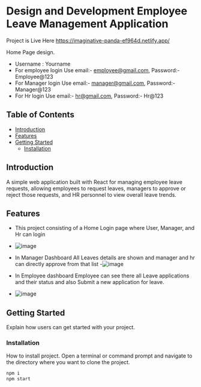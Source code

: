 # Design and Development Employee Leave Management Application

Project is Live Here 
https://imaginative-panda-ef964d.netlify.app/

Home Page design.

- Username : Yourname
- For employee login Use  email:- employee@gmail.com, Password:- Employee@123
- For Manager login Use  email:- manager@gmail.com, Password:- Manager@123
- For Hr login Use  email:- hr@gmail.com, Password:- Hr@123


## Table of Contents

- [Introduction](#introduction)
- [Features](#features)
- [Getting Started](#getting-started)
  - [Installation](#installation)


## Introduction

A simple web application built with React for managing employee leave requests, allowing employees to request leaves, managers to approve or reject those requests, and HR personnel to view overall leave trends.

## Features

- This project consisting of a Home Login page where User, Manager, and Hr can login 
- ![image](https://drive.google.com/file/d/15ykcLbkex5IZzjTWPaRqPrVR1p1OVrOf/view?usp=sharing)

  
- In Manager Dashboard All Leaves details are shown and manager and hr can directly approve from that list 
-![image](https://drive.google.com/file/d/1pfvw-dcFzox9rlSmo6wmxtoH449pLtnI/view?usp=sharing)

  
- In Employee dashboard Employee can see there all Leave applications and their status and also Submit a new application for leave.
- ![image](https://drive.google.com/file/d/19EnkXTermwmDINZ_7FRcStqOCBFzJbIF/view?usp=sharing)


## Getting Started

Explain how users can get started with your project.

### Installation

 How to install project.
Open a terminal or command prompt and navigate to the directory where you want to clone the project.
```bash
npm i
npm start
